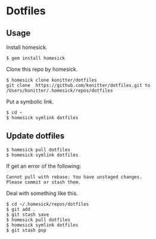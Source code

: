 # Dotfiles

## Usage

Install homesick.

```
$ gem install homesick
```

Clone this repo by homesick.

```
$ homesick clone konitter/dotfiles
git clone  https://github.com/konitter/dotfiles.git to /Users/konitter/.homesick/repos/dotfiles
```

Put a symbolic link.

```
$ cd ~
$ homesick symlink dotfiles
```

## Update dotfiles

```
$ homesick pull dotfiles
$ homesick symlink dotfiles
```

If get an error of the following:

```
Cannot pull with rebase: You have unstaged changes.
Please commit or stash them.
```

Deal with something like this.

```
$ cd ~/.homesick/repos/dotfiles
$ git add .
$ git stash save
$ homesick pull dotfiles
$ homesick symlink dotfiles
$ git stash pop
```
